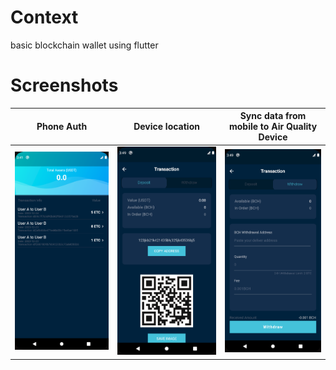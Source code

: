# Context

basic blockchain wallet using flutter 

# Screenshots

| Phone Auth | Device location | Sync data from mobile to Air Quality Device | 
|--|--|--|
| ![Phone Auth](screenshots/home_page.png) | ![Device location](Screenshots/deposit.png) | ![Sync data from mobile to Air Quality Device](Screenshots/withdraw.png) |


